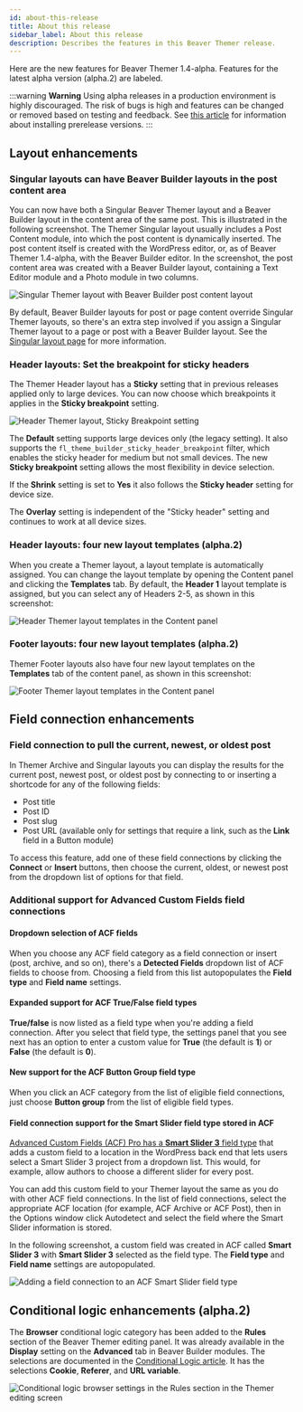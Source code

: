 ```yaml
---
id: about-this-release
title: About this release
sidebar_label: About this release
description: Describes the features in this Beaver Themer release.
---
```


Here are the new features for Beaver Themer 1.4-alpha. Features for the latest alpha version (alpha.2) are labeled. 

:::warning **Warning**
Using alpha releases in a production environment is highly discouraged. The risk of bugs is high and features can be changed or removed based on testing and feedback. See [this article](/general/alpha-and-beta-releases.md/#install-an-alpha-or-beta-plugin-release) for information about installing prerelease versions.
:::

## Layout enhancements

### Singular layouts can have Beaver Builder layouts in the post content area

You can now have both a Singular Beaver Themer layout and a Beaver Builder layout in the content area of the same post. This is illustrated in the following screenshot. The Themer Singular layout usually includes a Post Content module, into which the post content is dynamically inserted. The post content itself is created with the WordPress editor, or, as of Beaver Themer 1.4-alpha, with the Beaver Builder editor. In the screenshot, the post content area was created with a Beaver Builder layout, containing a Text Editor module and a Photo module in two columns.

![Singular Themer layout with Beaver Builder post content layout](/img/themer-1-4-features-1.jpg)

By default, Beaver Builder layouts for post or page content override Singular Themer layouts, so there's an extra step involved if you assign a Singular Themer layout to a page or post with a Beaver Builder layout. See the [Singular layout page](/beaver-themer/layout-types-modules/singular-layout-type/themer-singular-layout-type.md/#extra-step-for-singular-layouts-with-beaver-builder-layouts-in-the-content-area) for more information.

### Header layouts: Set the breakpoint for sticky headers

The Themer Header layout has a **Sticky** setting that in previous releases applied only to large devices. You can now choose which breakpoints it applies in the **Sticky breakpoint** setting. 

![Header Themer layout, Sticky Breakpoint setting](/img/themer-1-4-features-2.png)

The **Default** setting supports large devices only (the legacy setting). It also supports the `fl_theme_builder_sticky_header_breakpoint` filter, which enables the sticky header for medium but not small devices. The new **Sticky breakpoint** setting allows the most flexibility in device selection.

If the **Shrink** setting is set to **Yes** it also follows the **Sticky header** setting for device size. 

The **Overlay** setting is independent of the "Sticky header" setting and continues to work at all device sizes.

### Header layouts: four new layout templates (alpha.2)

When you create a Themer layout, a layout template is automatically assigned. You can change the layout template by opening the Content panel and clicking the **Templates** tab. By default, the **Header 1** layout template is assigned, but you can select any of Headers 2-5, as shown in this screenshot:

![Header Themer layout templates in the Content panel](/img/themer-header-templates.png)

### Footer layouts: four new layout templates (alpha.2)

Themer Footer layouts also have four new layout templates on the **Templates** tab of the content panel, as shown in this screenshot:

![Footer Themer layout templates in the Content panel](/img/themer-footer-templates.png)

## Field connection enhancements

### Field connection to pull the current, newest, or oldest post

In Themer Archive and Singular layouts you can display the results for the current post, newest post, or oldest post by connecting to or inserting a shortcode for any of the following fields:

* Post title
* Post ID
* Post slug
* Post URL (available only for settings that require a link, such as the **Link** field in a Button module)

To access this feature, add one of these field connections by clicking the **Connect** or **Insert** buttons, then choose the current, oldest, or newest post from the dropdown list of options for that field.

### Additional support for Advanced Custom Fields field connections

#### Dropdown selection of ACF fields

When you choose any ACF field category as a field connection or insert (post, archive, and so on), there's a **Detected Fields** dropdown list of ACF fields to choose from. Choosing a field from this list autopopulates the **Field type** and **Field name** settings.

#### Expanded support for ACF True/False field types

**True/false** is now listed as a field type when you're adding a field connection. After you select that field type, the settings panel that you see next has an option to enter a custom value for **True** (the default is **1**) or **False** (the default is **0**).

#### New support for the ACF Button Group  field type

When you click an ACF category from the list of eligible field connections,  just choose  **Button group** from the list of eligible field types.

#### Field connection support for the Smart Slider field type stored in ACF

[Advanced Custom Fields (ACF) Pro has a **Smart Slider 3** field type](https://smartslider.helpscoutdocs.com/article/1798-acf-publishing) that adds a custom field to a location in the WordPress back end that lets users select a Smart Slider 3 project from a dropdown list. This would, for example, allow authors to choose a different slider for every post. 

You can add this custom field to your Themer layout the same as you do with other ACF field connections. In the list of field connections, select the appropriate ACF location (for example, ACF Archive or ACF Post), then in the Options window click Autodetect and select the field where the Smart Slider information is stored. 

In the following screenshot, a custom field was created in ACF called **Smart Slider 3** with **Smart Slider 3** selected as the field type. The **Field type** and **Field name** settings are autopopulated. 

![Adding a field connection to an ACF Smart Slider field type](/img/themer-1-4-features-3.png)

## Conditional logic enhancements (alpha.2)

The **Browser** conditional logic category has been added to the  **Rules** section of the Beaver Themer editing panel. It was already available in the **Display** setting on the **Advanced** tab in Beaver Builder modules. The selections are documented in the [Conditional Logic article](/beaver-themer/conditional-logic/beaver-themer-conditional-logic.md/#browser). It has the selections **Cookie**, **Referer**, and **URL variable**.

![Conditional logic browser settings in the Rules section in the Themer editing screen](/img/browser-conditional-logic-settings-in-rules.png)
